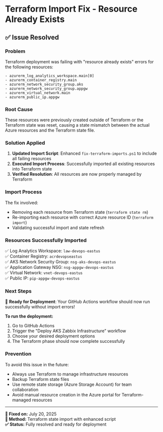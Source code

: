 # Terraform Import Fix - Resource Already Exists

## ✅ **Issue Resolved**

### **Problem**
Terraform deployment was failing with "resource already exists" errors for the following resources:

```
- azurerm_log_analytics_workspace.main[0]
- azurerm_container_registry.main
- azurerm_network_security_group.aks
- azurerm_network_security_group.appgw
- azurerm_virtual_network.main
- azurerm_public_ip.appgw
```

### **Root Cause**
These resources were previously created outside of Terraform or the Terraform state was reset, causing a state mismatch between the actual Azure resources and the Terraform state file.

### **Solution Applied**
1. **Updated Import Script**: Enhanced `fix-terraform-imports.ps1` to include all failing resources
2. **Executed Import Process**: Successfully imported all existing resources into Terraform state
3. **Verified Resolution**: All resources are now properly managed by Terraform

### **Import Process**
The fix involved:
- Removing each resource from Terraform state (`terraform state rm`)
- Re-importing each resource with correct Azure resource ID (`terraform import`)
- Validating successful import and state refresh

### **Resources Successfully Imported**
✅ Log Analytics Workspace: `law-devops-eastus`  
✅ Container Registry: `acrdevopseastus`  
✅ AKS Network Security Group: `nsg-aks-devops-eastus`  
✅ Application Gateway NSG: `nsg-appgw-devops-eastus`  
✅ Virtual Network: `vnet-devops-eastus`  
✅ Public IP: `pip-appgw-devops-eastus`  

### **Next Steps**
🚀 **Ready for Deployment**: Your GitHub Actions workflow should now run successfully without import errors!

**To run the deployment:**
1. Go to GitHub Actions
2. Trigger the "Deploy AKS Zabbix Infrastructure" workflow
3. Choose your desired deployment options
4. The Terraform phase should now complete successfully

### **Prevention**
To avoid this issue in the future:
- Always use Terraform to manage infrastructure resources
- Backup Terraform state files
- Use remote state storage (Azure Storage Account) for team collaboration
- Avoid manual resource creation in the Azure portal for Terraform-managed resources

---
**📅 Fixed on:** July 20, 2025  
**🔧 Method:** Terraform state import with enhanced script  
**✅ Status:** Fully resolved and ready for deployment
